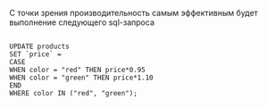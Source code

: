 С точки зрения производительность самым эффективным будет выполнение следующего sql-запроса

<code>
UPDATE products
SET `price` =
CASE
WHEN color = "red" THEN price*0.95
WHEN color = "green" THEN price*1.10
END
WHERE color IN ("red", "green");
</code>